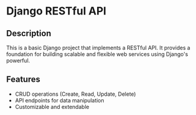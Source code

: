 # Django RESTful API
## Description

This is a basic Django project that implements a RESTful API. It provides a foundation for building scalable and flexible web services using Django's powerful.

## Features

- CRUD operations (Create, Read, Update, Delete)
- API endpoints for data manipulation
- Customizable and extendable

